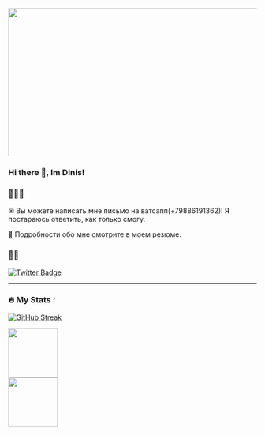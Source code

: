 <div align="center">
<img src="https://media4.giphy.com/media/TilmLMmWrRYYHjLfub/giphy.gif?cid=790b7611beb2cc2dc7ac23840f0d46699b65b96b1cd95fa5&rid=giphy.gif&ct=g" width="600" height="300"/>
</div>

### Hi there 👋, Im Dinis!

### 👨🏻‍💻

✉ Вы можете написать мне письмо на ватсапп(+79886191362)! Я постараюсь ответить, как только смогу.

📄 Подробности обо мне смотрите в моем резюме.

### 🤝🏻


<a href="https://t.me/Dinis_proger">
<img src="https://img.shields.io/badge/Telegram-blue?style=for-the-badge&logo=telegram&logoColor=white" alt="Twitter Badge"/>
</a>
</div>

---

### :fire: My Stats :

[![GitHub Streak](http://github-readme-streak-stats.herokuapp.com?user=DalaevBC&theme=dark&background=000000)](https://git.io/streak-stats)


<div id="header" align="left">
<img src="https://media.giphy.com/media/M9gbBd9nbDrOTu1Mqx/giphy.gif" width="100"/>
</div>
<div id="header" align="left">
<img src="https://media.giphy.com/media/KAq5w47R9rmTuvWOWa/giphy.gif" width="100"/>
</div>
<!--
